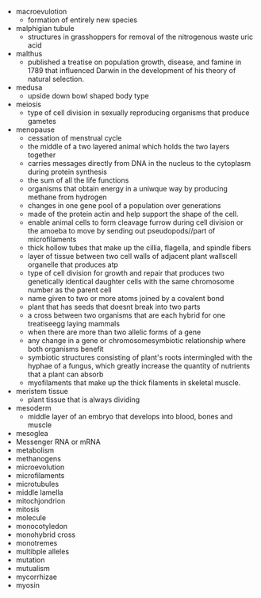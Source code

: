 - macroevulotion
	- formation of entirely new species
- malphigian tubule
	- structures in grasshoppers for removal of the nitrogenous waste uric acid
- malthus
	- published a treatise on population growth, disease, and famine in 1789 that influenced Darwin in the development of his theory of natural selection.
- medusa
	- upside down bowl shaped body type
- meiosis
    - type of cell division in sexually reproducing organisms that produce gametes
- menopause
    - cessation of menstrual cycle
    - the middle of a two layered animal which holds the two layers together
    - carries messages directly from DNA in the nucleus to the cytoplasm during protein synthesis
    - the sum of all the life functions
    - organisms that obtain energy in a uniwque way by producing methane from hydrogen
    - changes in one gene pool of a population over generations
    - made of the protein actin and help support the shape of the cell. 
    - enable animal cells to form cleavage furrow during cell division or the amoeba to move by sending out pseudopods//part of microfilaments 
    - thick hollow tubes that make up the cillia, flagella, and spindle fibers
    - layer of tissue between two cell walls of adjacent plant wallscell organelle that produces atp
    - type of cell division for growth and repair that produces two genetically identical daughter cells with the same chromosome number as the parent cell
    - name given to two or more atoms joined by a covalent bond
    - plant that has seeds that doesnt break into two parts
    - a cross between two organisms that are each hybrid for one treatiseegg laying mammals
    - when there are more than two allelic forms of a gene
    - any change in a gene or chromosomesymbiotic relationship where both organisms benefit
    - symbiotic structures consisting of plant's roots intermingled with the hyphae of a fungus, which greatly increase the quantity of nutrients that a plant can absorb
    - myofilaments that make up the thick filaments in skeletal muscle.
- meristem tissue
    - plant tissue that is always dividing
- mesoderm
    - middle layer of an embryo that develops into blood, bones and muscle
- mesoglea
- Messenger RNA or mRNA
- metabolism
- methanogens
- microevolution
- microfilaments
- microtubules
- middle lamella
- mitochjondrion
- mitosis
- molecule
- monocotyledon
- monohybrid cross
- monotremes
- multibple alleles
- mutation
- mutualism
- mycorrhizae
- myosin
